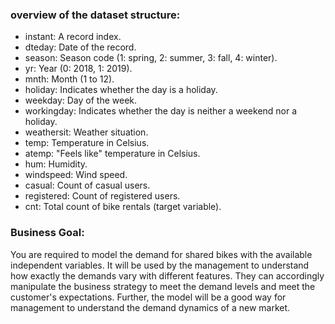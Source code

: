 ### overview of the dataset structure:
- instant: A record index.
- dteday: Date of the record.
- season: Season code (1: spring, 2: summer, 3: fall, 4: winter).
- yr: Year (0: 2018, 1: 2019).
- mnth: Month (1 to 12).
- holiday: Indicates whether the day is a holiday.
- weekday: Day of the week.
- workingday: Indicates whether the day is neither a weekend nor a holiday.
- weathersit: Weather situation.
- temp: Temperature in Celsius.
- atemp: "Feels like" temperature in Celsius.
- hum: Humidity.
- windspeed: Wind speed.
- casual: Count of casual users.
- registered: Count of registered users.
- cnt: Total count of bike rentals (target variable).

### Business Goal:
You are required to model the demand for shared bikes with the available independent variables. It will be used by the management to understand how exactly the demands vary with different features. They can accordingly manipulate the business strategy to meet the demand levels and meet the customer's expectations. Further, the model will be a good way for management to understand the demand dynamics of a new market. 
